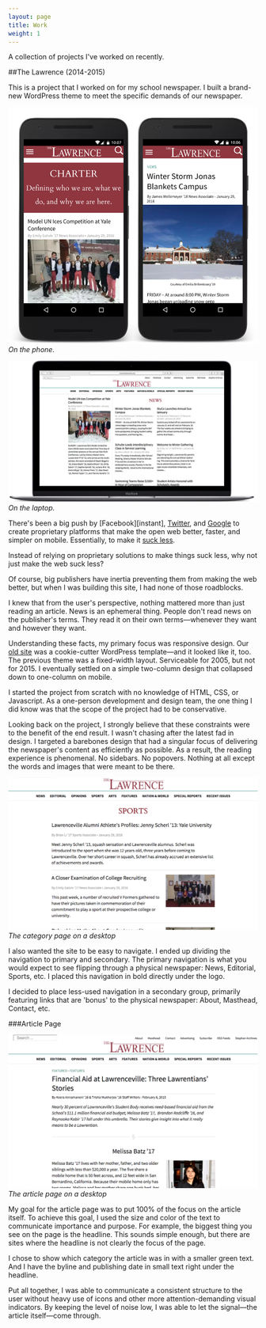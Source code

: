 ```yaml
---
layout: page
title: Work
weight: 1
---
```


A collection of projects I've worked on recently.

##The Lawrence (2014-2015)

This is a project that I worked on for my school newspaper. I built a brand-new WordPress theme to meet the specific demands of our newspaper.

![The Lawrence Phone](/assets/2015/01/the-lawrence-phone.png)*On the phone.*

![The Lawrence Laptop](/assets/2015/01/the-lawrence-laptop.png)*On the laptop.*

There's been a big push by [Facebook][instant], [Twitter][10k words], and [Google][amp] to create proprietary platforms that make the open web better, faster, and simpler on mobile. Essentially, to make it [suck less][idle words talk].

Instead of relying on proprietary solutions to make things suck less, why not just make the web suck less?

Of course, big publishers have inertia preventing them from making the web better, but when I was building this site, I had none of those roadblocks.

I knew that from the user's perspective, nothing mattered more than just reading an article. News is an ephemeral thing. People don't read news on the publisher's terms. They read it on their own terms—whenever they want and however they want.

Understanding these facts, my primary focus was responsive design. Our [old site][old site screenshot] was a cookie-cutter WordPress template—and it looked like it, too. The previous theme was a fixed-width layout. Serviceable for 2005, but not for 2015. I eventually settled on a simple two-column design that collapsed down to one-column on mobile.

I started the project from scratch with no knowledge of HTML, CSS, or Javascript. As a one-person development and design team, the one thing I did know was that the scope of the project had to be conservative.

Looking back on the project, I strongly believe that these constraints were to the benefit of the end result. I wasn't chasing after the latest fad in design. I targeted a barebones design that had a singular focus of delivering the newspaper's content as efficiently as possible. As a result, the reading experience is phenomenal. No sidebars. No popovers. Nothing at all except the words and images that were meant to be there.

![The Lawrence Desktop Category](/assets/2015/01/the-lawrence-desktop-category.png)*The category page on a desktop*

I also wanted the site to be easy to navigate. I ended up dividing the navigation to primary and secondary. The primary navigation is what you would expect to see flipping through a physical newspaper: News, Editorial, Sports, etc. I placed this navigation in bold directly under the logo.

I decided to place less-used navigation in a secondary group, primarily featuring links that are 'bonus' to the physical newspaper: About, Masthead, Contact, etc.

[instant articles]: https://instantarticles.fb.com/
[10k words]: http://recode.net/2016/01/05/twitter-considering-10000-character-limit-for-tweets/
[amp]: https://www.ampproject.org/
[idle words talk]: http://idlewords.com/talks/website_obesity.htm
[old site screenshot]: http://ericjwdchen.org/assets/2015/01/the-lawrence-old.png

###Article Page

![The Lawrence Desktop Article](/assets/2015/01/the-lawrence-desktop-article.png)*The article page on a desktop*

My goal for the article page was to put 100% of the focus on the article itself.
To achieve this goal, I used the size and color of the text to communicate importance and purpose. For example, the biggest thing you see on the page is the headline. This sounds simple enough, but there are sites where the headline is not clearly the focus of the page.

I chose to show which category the article was in with a smaller green text. And I have the byline and publishing date in small text right under the headline.

Put all together, I was able to communicate a consistent structure to the user without heavy use of icons and other more attention-demanding visual indicators. By keeping the level of noise low, I was able to let the signal—the article itself—come through.
